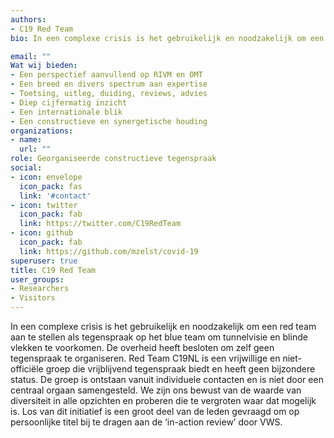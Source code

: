 ```yaml
---
authors:
- C19 Red Team
bio: In een complexe crisis is het gebruikelijk en noodzakelijk om een red team aan te stellen als tegenspraak op het blue team om tunnelvisie en blinde vlekken te voorkomen. De overheid heeft besloten om zelf geen tegenspraak te organiseren. Red Team C19NL is een vrijwillige en niet-officiële groep die vrijblijvend tegenspraak biedt en heeft geen bijzondere status. De groep is ontstaan vanuit individuele contacten en is niet door een centraal orgaan samengesteld. We zijn ons bewust van de waarde van diversiteit in alle opzichten en proberen die te vergroten waar dat mogelijk is. Los van dit initiatief is een groot deel van de leden gevraagd om op persoonlijke titel bij te dragen aan de ‘in-action review’ door VWS.

email: ""
Wat wij bieden:
- Een perspectief aanvullend op RIVM en OMT
- Een breed en divers spectrum aan expertise
- Toetsing, uitleg, duiding, reviews, advies
- Diep cijfermatig inzicht
- Een internationale blik
- Een constructieve en synergetische houding
organizations:
- name:
  url: ""
role: Georganiseerde constructieve tegenspraak
social:
- icon: envelope
  icon_pack: fas
  link: '#contact'
- icon: twitter
  icon_pack: fab
  link: https://twitter.com/C19RedTeam
- icon: github
  icon_pack: fab
  link: https://github.com/mzelst/covid-19
superuser: true
title: C19 Red Team
user_groups:
- Researchers
- Visitors
---
```


In een complexe crisis is het gebruikelijk en noodzakelijk om een red team aan te stellen als tegenspraak op het blue team om tunnelvisie en blinde vlekken te voorkomen. De overheid heeft besloten om zelf geen tegenspraak te organiseren. Red Team C19NL is een vrijwillige en niet-officiële groep die vrijblijvend tegenspraak biedt en heeft geen bijzondere status. De groep is ontstaan vanuit individuele contacten en is niet door een centraal orgaan samengesteld. We zijn ons bewust van de waarde van diversiteit in alle opzichten en proberen die te vergroten waar dat mogelijk is. Los van dit initiatief is een groot deel van de leden gevraagd om op persoonlijke titel bij te dragen aan de ‘in-action review’ door VWS.
